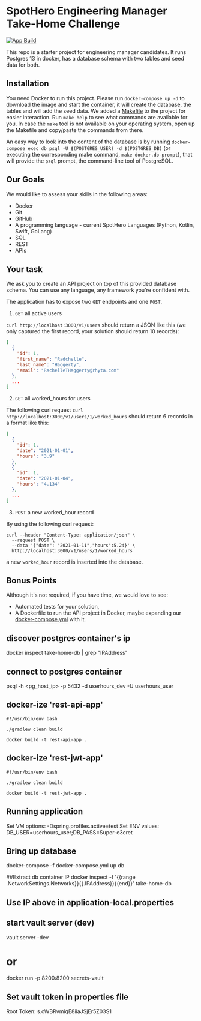 # SpotHero Engineering Manager Take-Home Challenge

[![App Build](https://github.com/spothero/eng-mgr-take-home-challenge/actions/workflows/app-build.yaml/badge.svg)](https://github.com/spothero/eng-mgr-take-home-challenge/actions/workflows/app-build.yaml)

This repo is a starter project for engineering manager candidates. It runs Postgres 13 in docker, has a database schema with two tables and seed data for both.

## Installation

You need Docker to run this project. Please run `docker-compose up -d` to download the image and start the container, it will create the database, the tables and will add the seed data.
We added a [Makefile](/Makefile) to the project for easier interaction. Run `make help` to see what commands are available for you.
In case the `make` tool is not available on your operating system, open up the Makefile and copy/paste the commands from there.

An easy way to look into the content of the database is by running `docker-compose exec db psql -U $(POSTGRES_USER) -d $(POSTGRES_DB)` (or executing the corresponding make command, `make docker.db-prompt`), that will provide the `psql` prompt, the command-line tool of PostgreSQL.

## Our Goals

We would like to assess your skills in the following areas:

* Docker
* Git
* GitHub
* A programming language - current SpotHero Languages (Python, Kotlin, Swift, GoLang)
* SQL
* REST
* APIs

## Your task

We ask you to create an API project on top of this provided database schema. You can use any language, any framework you're confident with.

The application has to expose two `GET` endpoints and one `POST`.

1. `GET` all active users

`curl http://localhost:3000/v1/users` should return a JSON like this (we only captured the first record, your solution should return 10 records):

```json
[
  {
    "id": 1,
    "first_name": "Radchelle",
    "last_name": "Haggerty",
    "email": "RachelleTHaggerty@rhyta.com"
  },
  ...
]
```

2. `GET` all worked_hours for users

The following curl request `curl http://localhost:3000/v1/users/1/worked_hours` should return 6 records in a format like this:


```json
[
  {
    "id": 1,
    "date": "2021-01-01",
    "hours": "3.9"
  },
  {
    "id": 1,
    "date": "2021-01-04",
    "hours": "4.134"
  },
  ...
]
```

3. `POST` a new worked_hour record

By using the following curl request:

```
curl --header "Content-Type: application/json" \
  --request POST \
  --data '{"date": "2021-01-11","hours":5.24}' \
  http://localhost:3000/v1/users/1/worked_hours
```

a new `worked_hour` record is inserted into the database.

## Bonus Points

Although it's not required, if you have time, we would love to see:

* Automated tests for your solution,
* A Dockerfile to run the API project in Docker, maybe expanding our [docker-compose.yml](/docker-compose.yml) with it.

## discover postgres container's ip
docker inspect take-home-db | grep "IPAddress"

## connect to postgres container
psql -h <pg_host_ip> -p 5432 -d userhours_dev -U userhours_user

## docker-ize 'rest-api-app'
```shell
#!/usr/bin/env bash

./gradlew clean build

docker build -t rest-api-app .
```

## docker-ize 'rest-jwt-app'
```shell
#!/usr/bin/env bash

./gradlew clean build

docker build -t rest-jwt-app .
```

## Running application
Set VM options: -Dspring.profiles.active=test
Set ENV values: DB_USER=userhours_user;DB_PASS=Super-e3cret

## Bring up database
docker-compose -f docker-compose.yml up db

##Extract db container IP
docker inspect -f '{{range .NetworkSettings.Networks}}{{.IPAddress}}{{end}}' take-home-db

## Use IP above in application-local.properties

## start vault server (dev)
vault server -dev
# or
docker run -p 8200:8200 secrets-vault

## Set vault token in properties file
Root Token: s.oWBRvmiqE8iiaJSjEr5Z03S1


